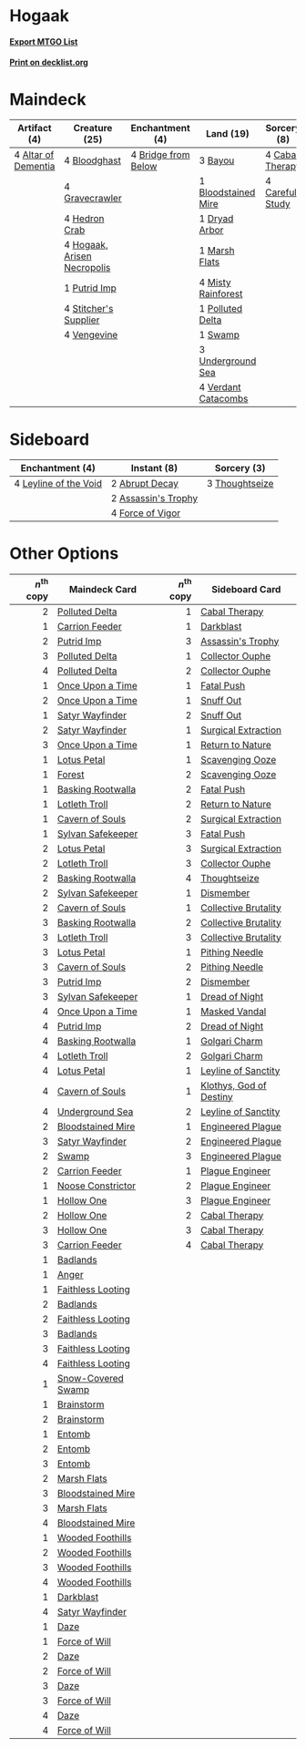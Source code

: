# Hogaak

#### [Export MTGO List](../collection/Hogaak/Hogaak.txt)
#### [Print on decklist.org](http://decklist.org/?deckmain=4%09Altar%20of%20Dementia%0A3%09Bayou%0A4%09Bloodghast%0A1%09Bloodstained%20Mire%0A4%09Bridge%20from%20Below%0A4%09Cabal%20Therapy%0A4%09Careful%20Study%0A1%09Dryad%20Arbor%0A4%09Gravecrawler%0A4%09Hedron%20Crab%0A4%09Hogaak,%20Arisen%20Necropolis%0A1%09Marsh%20Flats%0A4%09Misty%20Rainforest%0A1%09Polluted%20Delta%0A1%09Putrid%20Imp%0A4%09Stitcher's%20Supplier%0A1%09Swamp%0A3%09Underground%20Sea%0A4%09Vengevine%0A4%09Verdant%20Catacombs&deckside=2%09Abrupt%20Decay%0A2%09Assassin's%20Trophy%0A4%09Force%20of%20Vigor%0A4%09Leyline%20of%20the%20Void%0A3%09Thoughtseize)
# Maindeck

|                                         Artifact (4)                                         |                                            Creature (25)                                             |                                       Enchantment (4)                                        |                                          Land (19)                                           |                                       Sorcery (8)                                        |
|----------------------------------------------------------------------------------------------|------------------------------------------------------------------------------------------------------|----------------------------------------------------------------------------------------------|----------------------------------------------------------------------------------------------|------------------------------------------------------------------------------------------|
|4 [Altar of Dementia](http://gatherer.wizards.com/Pages/Card/Details.aspx?multiverseid=382212)|4 [Bloodghast](http://gatherer.wizards.com/Pages/Card/Details.aspx?multiverseid=438648)               |4 [Bridge from Below](http://gatherer.wizards.com/Pages/Card/Details.aspx?multiverseid=136054)|3 [Bayou](http://gatherer.wizards.com/Pages/Card/Details.aspx?multiverseid=879)               |4 [Cabal Therapy](http://gatherer.wizards.com/Pages/Card/Details.aspx?multiverseid=413625)|
|                                                                                              |4 [Gravecrawler](http://gatherer.wizards.com/Pages/Card/Details.aspx?multiverseid=409635)             |                                                                                              |1 [Bloodstained Mire](http://gatherer.wizards.com/Pages/Card/Details.aspx?multiverseid=405094)|4 [Careful Study](http://gatherer.wizards.com/Pages/Card/Details.aspx?multiverseid=29727) |
|                                                                                              |4 [Hedron Crab](http://gatherer.wizards.com/Pages/Card/Details.aspx?multiverseid=180348)              |                                                                                              |1 [Dryad Arbor](http://gatherer.wizards.com/Pages/Card/Details.aspx?multiverseid=136196)      |                                                                                          |
|                                                                                              |4 [Hogaak, Arisen Necropolis](http://gatherer.wizards.com/Pages/Card/Details.aspx?multiverseid=464151)|                                                                                              |1 [Marsh Flats](http://gatherer.wizards.com/Pages/Card/Details.aspx?multiverseid=405101)      |                                                                                          |
|                                                                                              |1 [Putrid Imp](http://gatherer.wizards.com/Pages/Card/Details.aspx?multiverseid=270459)               |                                                                                              |4 [Misty Rainforest](http://gatherer.wizards.com/Pages/Card/Details.aspx?multiverseid=405102) |                                                                                          |
|                                                                                              |4 [Stitcher's Supplier](http://gatherer.wizards.com/Pages/Card/Details.aspx?multiverseid=447257)      |                                                                                              |1 [Polluted Delta](http://gatherer.wizards.com/Pages/Card/Details.aspx?multiverseid=405104)   |                                                                                          |
|                                                                                              |4 [Vengevine](http://gatherer.wizards.com/Pages/Card/Details.aspx?multiverseid=457124)                |                                                                                              |1 [Swamp](http://gatherer.wizards.com/Pages/Card/Details.aspx?multiverseid=439858)            |                                                                                          |
|                                                                                              |                                                                                                      |                                                                                              |3 [Underground Sea](http://gatherer.wizards.com/Pages/Card/Details.aspx?multiverseid=886)     |                                                                                          |
|                                                                                              |                                                                                                      |                                                                                              |4 [Verdant Catacombs](http://gatherer.wizards.com/Pages/Card/Details.aspx?multiverseid=405113)|                                                                                          |


# Sideboard

|                                        Enchantment (4)                                         |                                         Instant (8)                                          |                                       Sorcery (3)                                       |
|------------------------------------------------------------------------------------------------|----------------------------------------------------------------------------------------------|-----------------------------------------------------------------------------------------|
|4 [Leyline of the Void](http://gatherer.wizards.com/Pages/Card/Details.aspx?multiverseid=107682)|2 [Abrupt Decay](http://gatherer.wizards.com/Pages/Card/Details.aspx?multiverseid=456061)     |3 [Thoughtseize](http://gatherer.wizards.com/Pages/Card/Details.aspx?multiverseid=438676)|
|                                                                                                |2 [Assassin's Trophy](http://gatherer.wizards.com/Pages/Card/Details.aspx?multiverseid=452902)|                                                                                         |
|                                                                                                |4 [Force of Vigor](http://gatherer.wizards.com/Pages/Card/Details.aspx?multiverseid=464113)   |                                                                                         |


# Other Options

|*n*<sup>th</sup> copy|                                        Maindeck Card                                        |*n*<sup>th</sup> copy|                                          Sideboard Card                                          |
|--------------------:|---------------------------------------------------------------------------------------------|--------------------:|--------------------------------------------------------------------------------------------------|
|                    2|[Polluted Delta](http://gatherer.wizards.com/Pages/Card/Details.aspx?multiverseid=405104)    |                    1|[Cabal Therapy](http://gatherer.wizards.com/Pages/Card/Details.aspx?multiverseid=413625)          |
|                    1|[Carrion Feeder](http://gatherer.wizards.com/Pages/Card/Details.aspx?multiverseid=210133)    |                    1|[Darkblast](http://gatherer.wizards.com/Pages/Card/Details.aspx?multiverseid=456055)              |
|                    2|[Putrid Imp](http://gatherer.wizards.com/Pages/Card/Details.aspx?multiverseid=270459)        |                    3|[Assassin's Trophy](http://gatherer.wizards.com/Pages/Card/Details.aspx?multiverseid=452902)      |
|                    3|[Polluted Delta](http://gatherer.wizards.com/Pages/Card/Details.aspx?multiverseid=405104)    |                    1|[Collector Ouphe](http://gatherer.wizards.com/Pages/Card/Details.aspx?multiverseid=464107)        |
|                    4|[Polluted Delta](http://gatherer.wizards.com/Pages/Card/Details.aspx?multiverseid=405104)    |                    2|[Collector Ouphe](http://gatherer.wizards.com/Pages/Card/Details.aspx?multiverseid=464107)        |
|                    1|[Once Upon a Time](http://gatherer.wizards.com/Pages/Card/Details.aspx?multiverseid=473131)  |                    1|[Fatal Push](http://gatherer.wizards.com/Pages/Card/Details.aspx?multiverseid=423724)             |
|                    2|[Once Upon a Time](http://gatherer.wizards.com/Pages/Card/Details.aspx?multiverseid=473131)  |                    1|[Snuff Out](http://gatherer.wizards.com/Pages/Card/Details.aspx?multiverseid=201794)              |
|                    1|[Satyr Wayfinder](http://gatherer.wizards.com/Pages/Card/Details.aspx?multiverseid=378508)   |                    2|[Snuff Out](http://gatherer.wizards.com/Pages/Card/Details.aspx?multiverseid=201794)              |
|                    2|[Satyr Wayfinder](http://gatherer.wizards.com/Pages/Card/Details.aspx?multiverseid=378508)   |                    1|[Surgical Extraction](http://gatherer.wizards.com/Pages/Card/Details.aspx?multiverseid=397706)    |
|                    3|[Once Upon a Time](http://gatherer.wizards.com/Pages/Card/Details.aspx?multiverseid=473131)  |                    1|[Return to Nature](http://gatherer.wizards.com/Pages/Card/Details.aspx?multiverseid=461102)       |
|                    1|[Lotus Petal](http://gatherer.wizards.com/Pages/Card/Details.aspx?multiverseid=420602)       |                    1|[Scavenging Ooze](http://gatherer.wizards.com/Pages/Card/Details.aspx?multiverseid=420783)        |
|                    1|[Forest](http://gatherer.wizards.com/Pages/Card/Details.aspx?multiverseid=439860)            |                    2|[Scavenging Ooze](http://gatherer.wizards.com/Pages/Card/Details.aspx?multiverseid=420783)        |
|                    1|[Basking Rootwalla](http://gatherer.wizards.com/Pages/Card/Details.aspx?multiverseid=201836) |                    2|[Fatal Push](http://gatherer.wizards.com/Pages/Card/Details.aspx?multiverseid=423724)             |
|                    1|[Lotleth Troll](http://gatherer.wizards.com/Pages/Card/Details.aspx?multiverseid=405289)     |                    2|[Return to Nature](http://gatherer.wizards.com/Pages/Card/Details.aspx?multiverseid=461102)       |
|                    1|[Cavern of Souls](http://gatherer.wizards.com/Pages/Card/Details.aspx?multiverseid=278058)   |                    2|[Surgical Extraction](http://gatherer.wizards.com/Pages/Card/Details.aspx?multiverseid=397706)    |
|                    1|[Sylvan Safekeeper](http://gatherer.wizards.com/Pages/Card/Details.aspx?multiverseid=389709) |                    3|[Fatal Push](http://gatherer.wizards.com/Pages/Card/Details.aspx?multiverseid=423724)             |
|                    2|[Lotus Petal](http://gatherer.wizards.com/Pages/Card/Details.aspx?multiverseid=420602)       |                    3|[Surgical Extraction](http://gatherer.wizards.com/Pages/Card/Details.aspx?multiverseid=397706)    |
|                    2|[Lotleth Troll](http://gatherer.wizards.com/Pages/Card/Details.aspx?multiverseid=405289)     |                    3|[Collector Ouphe](http://gatherer.wizards.com/Pages/Card/Details.aspx?multiverseid=464107)        |
|                    2|[Basking Rootwalla](http://gatherer.wizards.com/Pages/Card/Details.aspx?multiverseid=201836) |                    4|[Thoughtseize](http://gatherer.wizards.com/Pages/Card/Details.aspx?multiverseid=438676)           |
|                    2|[Sylvan Safekeeper](http://gatherer.wizards.com/Pages/Card/Details.aspx?multiverseid=389709) |                    1|[Dismember](http://gatherer.wizards.com/Pages/Card/Details.aspx?multiverseid=382182)              |
|                    2|[Cavern of Souls](http://gatherer.wizards.com/Pages/Card/Details.aspx?multiverseid=278058)   |                    1|[Collective Brutality](http://gatherer.wizards.com/Pages/Card/Details.aspx?multiverseid=414380)   |
|                    3|[Basking Rootwalla](http://gatherer.wizards.com/Pages/Card/Details.aspx?multiverseid=201836) |                    2|[Collective Brutality](http://gatherer.wizards.com/Pages/Card/Details.aspx?multiverseid=414380)   |
|                    3|[Lotleth Troll](http://gatherer.wizards.com/Pages/Card/Details.aspx?multiverseid=405289)     |                    3|[Collective Brutality](http://gatherer.wizards.com/Pages/Card/Details.aspx?multiverseid=414380)   |
|                    3|[Lotus Petal](http://gatherer.wizards.com/Pages/Card/Details.aspx?multiverseid=420602)       |                    1|[Pithing Needle](http://gatherer.wizards.com/Pages/Card/Details.aspx?multiverseid=129526)         |
|                    3|[Cavern of Souls](http://gatherer.wizards.com/Pages/Card/Details.aspx?multiverseid=278058)   |                    2|[Pithing Needle](http://gatherer.wizards.com/Pages/Card/Details.aspx?multiverseid=129526)         |
|                    3|[Putrid Imp](http://gatherer.wizards.com/Pages/Card/Details.aspx?multiverseid=270459)        |                    2|[Dismember](http://gatherer.wizards.com/Pages/Card/Details.aspx?multiverseid=382182)              |
|                    3|[Sylvan Safekeeper](http://gatherer.wizards.com/Pages/Card/Details.aspx?multiverseid=389709) |                    1|[Dread of Night](http://gatherer.wizards.com/Pages/Card/Details.aspx?multiverseid=14580)          |
|                    4|[Once Upon a Time](http://gatherer.wizards.com/Pages/Card/Details.aspx?multiverseid=473131)  |                    1|[Masked Vandal](http://gatherer.wizards.com/Pages/Card/Details.aspx?multiverseid=503800)          |
|                    4|[Putrid Imp](http://gatherer.wizards.com/Pages/Card/Details.aspx?multiverseid=270459)        |                    2|[Dread of Night](http://gatherer.wizards.com/Pages/Card/Details.aspx?multiverseid=14580)          |
|                    4|[Basking Rootwalla](http://gatherer.wizards.com/Pages/Card/Details.aspx?multiverseid=201836) |                    1|[Golgari Charm](http://gatherer.wizards.com/Pages/Card/Details.aspx?multiverseid=405245)          |
|                    4|[Lotleth Troll](http://gatherer.wizards.com/Pages/Card/Details.aspx?multiverseid=405289)     |                    2|[Golgari Charm](http://gatherer.wizards.com/Pages/Card/Details.aspx?multiverseid=405245)          |
|                    4|[Lotus Petal](http://gatherer.wizards.com/Pages/Card/Details.aspx?multiverseid=420602)       |                    1|[Leyline of Sanctity](http://gatherer.wizards.com/Pages/Card/Details.aspx?multiverseid=204993)    |
|                    4|[Cavern of Souls](http://gatherer.wizards.com/Pages/Card/Details.aspx?multiverseid=278058)   |                    1|[Klothys, God of Destiny](http://gatherer.wizards.com/Pages/Card/Details.aspx?multiverseid=476471)|
|                    4|[Underground Sea](http://gatherer.wizards.com/Pages/Card/Details.aspx?multiverseid=886)      |                    2|[Leyline of Sanctity](http://gatherer.wizards.com/Pages/Card/Details.aspx?multiverseid=204993)    |
|                    2|[Bloodstained Mire](http://gatherer.wizards.com/Pages/Card/Details.aspx?multiverseid=405094) |                    1|[Engineered Plague](http://gatherer.wizards.com/Pages/Card/Details.aspx?multiverseid=13097)       |
|                    3|[Satyr Wayfinder](http://gatherer.wizards.com/Pages/Card/Details.aspx?multiverseid=378508)   |                    2|[Engineered Plague](http://gatherer.wizards.com/Pages/Card/Details.aspx?multiverseid=13097)       |
|                    2|[Swamp](http://gatherer.wizards.com/Pages/Card/Details.aspx?multiverseid=439858)             |                    3|[Engineered Plague](http://gatherer.wizards.com/Pages/Card/Details.aspx?multiverseid=13097)       |
|                    2|[Carrion Feeder](http://gatherer.wizards.com/Pages/Card/Details.aspx?multiverseid=210133)    |                    1|[Plague Engineer](http://gatherer.wizards.com/Pages/Card/Details.aspx?multiverseid=464049)        |
|                    1|[Noose Constrictor](http://gatherer.wizards.com/Pages/Card/Details.aspx?multiverseid=414466) |                    2|[Plague Engineer](http://gatherer.wizards.com/Pages/Card/Details.aspx?multiverseid=464049)        |
|                    1|[Hollow One](http://gatherer.wizards.com/Pages/Card/Details.aspx?multiverseid=430852)        |                    3|[Plague Engineer](http://gatherer.wizards.com/Pages/Card/Details.aspx?multiverseid=464049)        |
|                    2|[Hollow One](http://gatherer.wizards.com/Pages/Card/Details.aspx?multiverseid=430852)        |                    2|[Cabal Therapy](http://gatherer.wizards.com/Pages/Card/Details.aspx?multiverseid=413625)          |
|                    3|[Hollow One](http://gatherer.wizards.com/Pages/Card/Details.aspx?multiverseid=430852)        |                    3|[Cabal Therapy](http://gatherer.wizards.com/Pages/Card/Details.aspx?multiverseid=413625)          |
|                    3|[Carrion Feeder](http://gatherer.wizards.com/Pages/Card/Details.aspx?multiverseid=210133)    |                    4|[Cabal Therapy](http://gatherer.wizards.com/Pages/Card/Details.aspx?multiverseid=413625)          |
|                    1|[Badlands](http://gatherer.wizards.com/Pages/Card/Details.aspx?multiverseid=878)             |                     |                                                                                                  |
|                    1|[Anger](http://gatherer.wizards.com/Pages/Card/Details.aspx?multiverseid=430295)             |                     |                                                                                                  |
|                    1|[Faithless Looting](http://gatherer.wizards.com/Pages/Card/Details.aspx?multiverseid=389512) |                     |                                                                                                  |
|                    2|[Badlands](http://gatherer.wizards.com/Pages/Card/Details.aspx?multiverseid=878)             |                     |                                                                                                  |
|                    2|[Faithless Looting](http://gatherer.wizards.com/Pages/Card/Details.aspx?multiverseid=389512) |                     |                                                                                                  |
|                    3|[Badlands](http://gatherer.wizards.com/Pages/Card/Details.aspx?multiverseid=878)             |                     |                                                                                                  |
|                    3|[Faithless Looting](http://gatherer.wizards.com/Pages/Card/Details.aspx?multiverseid=389512) |                     |                                                                                                  |
|                    4|[Faithless Looting](http://gatherer.wizards.com/Pages/Card/Details.aspx?multiverseid=389512) |                     |                                                                                                  |
|                    1|[Snow-Covered Swamp](http://gatherer.wizards.com/Pages/Card/Details.aspx?multiverseid=121256)|                     |                                                                                                  |
|                    1|[Brainstorm](http://gatherer.wizards.com/Pages/Card/Details.aspx?multiverseid=3897)          |                     |                                                                                                  |
|                    2|[Brainstorm](http://gatherer.wizards.com/Pages/Card/Details.aspx?multiverseid=3897)          |                     |                                                                                                  |
|                    1|[Entomb](http://gatherer.wizards.com/Pages/Card/Details.aspx?multiverseid=413629)            |                     |                                                                                                  |
|                    2|[Entomb](http://gatherer.wizards.com/Pages/Card/Details.aspx?multiverseid=413629)            |                     |                                                                                                  |
|                    3|[Entomb](http://gatherer.wizards.com/Pages/Card/Details.aspx?multiverseid=413629)            |                     |                                                                                                  |
|                    2|[Marsh Flats](http://gatherer.wizards.com/Pages/Card/Details.aspx?multiverseid=405101)       |                     |                                                                                                  |
|                    3|[Bloodstained Mire](http://gatherer.wizards.com/Pages/Card/Details.aspx?multiverseid=405094) |                     |                                                                                                  |
|                    3|[Marsh Flats](http://gatherer.wizards.com/Pages/Card/Details.aspx?multiverseid=405101)       |                     |                                                                                                  |
|                    4|[Bloodstained Mire](http://gatherer.wizards.com/Pages/Card/Details.aspx?multiverseid=405094) |                     |                                                                                                  |
|                    1|[Wooded Foothills](http://gatherer.wizards.com/Pages/Card/Details.aspx?multiverseid=405116)  |                     |                                                                                                  |
|                    2|[Wooded Foothills](http://gatherer.wizards.com/Pages/Card/Details.aspx?multiverseid=405116)  |                     |                                                                                                  |
|                    3|[Wooded Foothills](http://gatherer.wizards.com/Pages/Card/Details.aspx?multiverseid=405116)  |                     |                                                                                                  |
|                    4|[Wooded Foothills](http://gatherer.wizards.com/Pages/Card/Details.aspx?multiverseid=405116)  |                     |                                                                                                  |
|                    1|[Darkblast](http://gatherer.wizards.com/Pages/Card/Details.aspx?multiverseid=456055)         |                     |                                                                                                  |
|                    4|[Satyr Wayfinder](http://gatherer.wizards.com/Pages/Card/Details.aspx?multiverseid=378508)   |                     |                                                                                                  |
|                    1|[Daze](http://gatherer.wizards.com/Pages/Card/Details.aspx?multiverseid=189255)              |                     |                                                                                                  |
|                    1|[Force of Will](http://gatherer.wizards.com/Pages/Card/Details.aspx?multiverseid=3107)       |                     |                                                                                                  |
|                    2|[Daze](http://gatherer.wizards.com/Pages/Card/Details.aspx?multiverseid=189255)              |                     |                                                                                                  |
|                    2|[Force of Will](http://gatherer.wizards.com/Pages/Card/Details.aspx?multiverseid=3107)       |                     |                                                                                                  |
|                    3|[Daze](http://gatherer.wizards.com/Pages/Card/Details.aspx?multiverseid=189255)              |                     |                                                                                                  |
|                    3|[Force of Will](http://gatherer.wizards.com/Pages/Card/Details.aspx?multiverseid=3107)       |                     |                                                                                                  |
|                    4|[Daze](http://gatherer.wizards.com/Pages/Card/Details.aspx?multiverseid=189255)              |                     |                                                                                                  |
|                    4|[Force of Will](http://gatherer.wizards.com/Pages/Card/Details.aspx?multiverseid=3107)       |                     |                                                                                                  |

